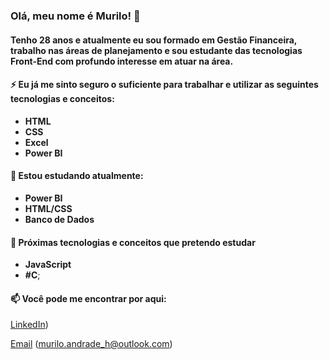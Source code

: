 ### Olá, meu nome é Murilo! 👋

#### Tenho 28 anos e atualmente eu sou formado em Gestão Financeira, trabalho nas áreas de planejamento e sou estudante das tecnologias Front-End com profundo interesse em atuar na área.
#### ⚡ Eu já me sinto seguro o suficiente para trabalhar e utilizar as seguintes tecnologias e conceitos:

* **HTML**
* **CSS**
* **Excel**
* **Power BI**

#### 🌱 Estou estudando atualmente: 

* **Power BI**
* **HTML/CSS**
* **Banco de Dados**

#### 🔭 Próximas tecnologias e conceitos que pretendo estudar

* **JavaScript**
* **#C**;

#### 📫 Você pode me encontrar por aqui:

[LinkedIn](https://www.linkedin.com/in/murilo-andrade-203a13106/))

[Email](murilo.andrade_h@outlook.com) (murilo.andrade_h@outlook.com)

<!---
MurilloAndradde/MurilloAndradde is a ✨ special ✨ repository because its `README.md` (this file) appears on your GitHub profile.
You can click the Preview link to take a look at your changes.
--->
